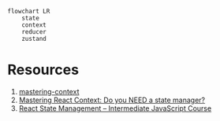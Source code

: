 ```mermaid
flowchart LR
    state
    context
    reducer
    zustand
```

# Resources

1. [mastering-context](https://github.com/jherr/mastering-context)
2. [Mastering React Context: Do you NEED a state manager?](https://www.youtube.com/watch?v=MpdFj8MEuJA)
3. [React State Management – Intermediate JavaScript Course](https://www.youtube.com/watch?v=-bEzt5ISACA&list=PLGOQyY9uR2bkeYvqpPMdP5cNgvoTcZ9uL)
